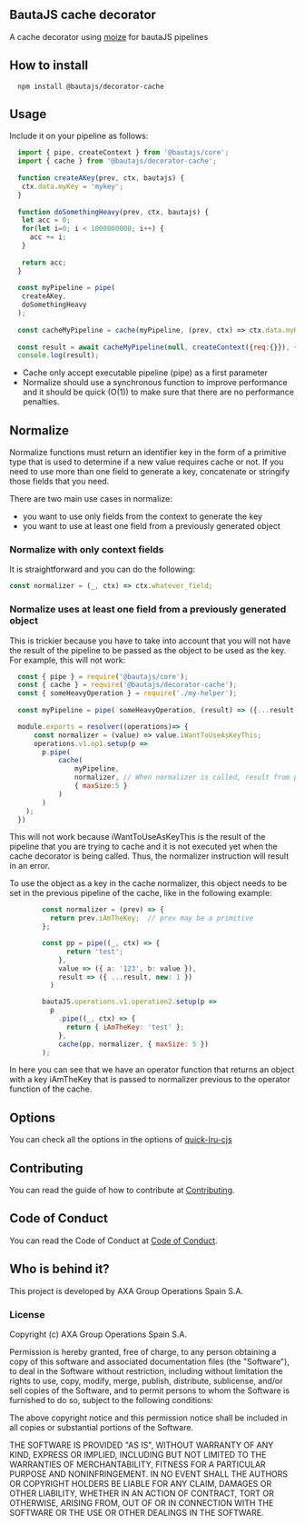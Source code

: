 ## BautaJS cache decorator

A cache decorator using [moize](https://github.com/planttheidea/moize) for bautaJS pipelines


## How to install

```console
  npm install @bautajs/decorator-cache
```


## Usage

Include it on your pipeline as follows:

```js
  import { pipe, createContext } from '@bautajs/core';
  import { cache } from '@bautajs/decorator-cache';
 
  function createAKey(prev, ctx, bautajs) {
   ctx.data.myKey = 'mykey';
  }
 
  function doSomethingHeavy(prev, ctx, bautajs) {
   let acc = 0;
   for(let i=0; i < 1000000000; i++) {
     acc += i;
   }
 
   return acc;
  }
 
  const myPipeline = pipe(
   createAKey,
   doSomethingHeavy
  );
 
  const cacheMyPipeline = cache(myPipeline, (prev, ctx) => ctx.data.myKey, { maxSize:3 });
 
  const result = await cacheMyPipeline(null, createContext({req:{}}), {});
  console.log(result);
```

- Cache only accept executable pipeline (pipe) as a first parameter
- Normalize should use a synchronous function to improve performance and it should be quick (O(1)) to make sure that there are no performance penalties.

## Normalize

Normalize functions must return an identifier key in the form of a primitive type that is used to determine if a new value requires cache or not. If you need to use more than one field to generate a key, concatenate or stringify those fields that you need.

There are two main use cases in normalize: 
- you want to use only fields from the context to generate the key
- you want to use at least one field from a previously generated object

### Normalize with only context fields

It is straightforward and you can do the following:

```js
const normalizer = (_, ctx) => ctx.whatever_field;
```

### Normalize uses at least one field from a previously generated object

This is trickier because you have to take into account that you will not have the result of the pipeline to be passed as the object to be used as the key. For example, this will not work:


```js
  const { pipe } = require('@bautajs/core');
  const { cache } = require('@bautajs/decorator-cache');
  const { someHeavyOperation } = require('./my-helper');
  
  const myPipeline = pipe( someHeavyOperation, (result) => ({...result, iWantToUseAsKeyThis:1}))

  module.exports = resolver((operations)=> {
      const normalizer = (value) => value.iWantToUseAsKeyThis;
      operations.v1.op1.setup(p => 
        p.pipe(
            cache(
                myPipeline, 
                normalizer, // When normalizer is called, result from pipeline is not yet there
                { maxSize:5 }
            )
        )
    );
  })
```

This will not work because iWantToUseAsKeyThis is the result of the pipeline that you are trying to cache and it is not executed yet when the cache decorator is being called. Thus, the normalizer instruction will result in an error. 

To use the object as a key in the cache normalizer, this object needs to be set in the previous pipeline of the cache, like in the following example:

```js
        const normalizer = (prev) => {
          return prev.iAmTheKey;  // prev may be a primitive
        };

        const pp = pipe((_, ctx) => {
              return 'test';
            },
            value => ({ a: '123', b: value }),
            result => ({ ...result, new: 1 })
          )

        bautaJS.operations.v1.operation2.setup(p =>
          p
            .pipe((_, ctx) => {
              return { iAmTheKey: 'test' };
            },
            cache(pp, normalizer, { maxSize: 5 })
        );
```

In here you can see that we have an operator function that returns an object with a key iAmTheKey that is passed to normalizer previous to the operator function of the cache.


## Options

You can check all the options in the options of [quick-lru-cjs](https://github.com/javi11/quick-lru-cjs)

## Contributing

You can read the guide of how to contribute at [Contributing](../../CONTRIBUTING.md).

## Code of Conduct

You can read the Code of Conduct at [Code of Conduct](../../CODE_OF_CONDUCT.md).

## Who is behind it?

This project is developed by AXA Group Operations Spain S.A.

### License

Copyright (c) AXA Group Operations Spain S.A.

Permission is hereby granted, free of charge, to any person obtaining a copy of this software and associated documentation files (the "Software"), to deal in the Software without restriction, including without limitation the rights to use, copy, modify, merge, publish, distribute, sublicense, and/or sell copies of the Software, and to permit persons to whom the Software is furnished to do so, subject to the following conditions:

The above copyright notice and this permission notice shall be included in all copies or substantial portions of the Software.

THE SOFTWARE IS PROVIDED "AS IS", WITHOUT WARRANTY OF ANY KIND, EXPRESS OR IMPLIED, INCLUDING BUT NOT LIMITED TO THE WARRANTIES OF MERCHANTABILITY, FITNESS FOR A PARTICULAR PURPOSE AND NONINFRINGEMENT. IN NO EVENT SHALL THE AUTHORS OR COPYRIGHT HOLDERS BE LIABLE FOR ANY CLAIM, DAMAGES OR OTHER LIABILITY, WHETHER IN AN ACTION OF CONTRACT, TORT OR OTHERWISE, ARISING FROM, OUT OF OR IN CONNECTION WITH THE SOFTWARE OR THE USE OR OTHER DEALINGS IN THE SOFTWARE.
